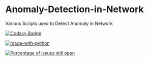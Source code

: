 # Anomaly-Detection-in-Network
Various Scripts used to Detect Anomaly in Network

[![Codacy Badge](https://api.codacy.com/project/badge/Grade/53fc4f73801346a0be7d5adef1e62955)](https://www.codacy.com/app/harsh25011997/Anomaly-Detection-in-Network?utm_source=github.com&amp;utm_medium=referral&amp;utm_content=97harsh/Anomaly-Detection-in-Network&amp;utm_campaign=Badge_Grade)

[![made-with-python](https://img.shields.io/badge/Made%20with-Python-1f425f.svg)](https://www.python.org/)

[![Percentage of issues still open](http://isitmaintained.com/badge/open/Naereen/badges.svg)](http://isitmaintained.com/project/Naereen/badges "Percentage of issues still open")

